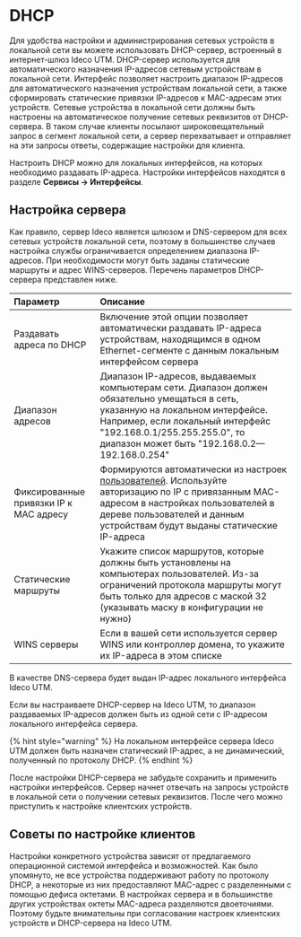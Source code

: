 # DHCP

Для удобства настройки и администрирования сетевых устройств в локальной сети вы можете использовать DHCP-сервер, встроенный в интернет-шлюз Ideco UTM. DHCP-сервер используется для автоматического назначения IP-адресов сетевым устройствам в локальной сети. Интерфейс позволяет настроить диапазон IP-адресов для автоматического назначения устройствам локальной сети, а также сформировать статические привязки IP-адресов к MAC-адресам этих устройств. Сетевые устройства в локальной сети должны быть настроены на автоматическое получение сетевых реквизитов от DHCP-сервера. В таком случае клиенты посылают широковещательный запрос в сегмент локальной сети, а сервер перехватывает и отправляет на эти запросы ответы, содержащие настройки для клиента.

Настроить DHCP можно для локальных интерфейсов, на которых необходимо раздавать IP-адреса. Настройки интерфейсов находятся в разделе **Сервисы -&gt; Интерфейсы**.

## Настройка сервера

Как правило, сервер Ideco является шлюзом и DNS-сервером для всех сетевых устройств локальной сети, поэтому в большинстве случаев настройка службы ограничивается определением диапазона IP-адресов. При необходимости могут быть заданы статические маршруты и адрес WINS-серверов. Перечень параметров DHCP-сервера представлен ниже.

| Параметр | Описание |
| :--- | :--- |
| Раздавать адреса по DHCP | Включение этой опции позволяет автоматически раздавать IP-адреса устройствам, находящимся в одном Ethernet-сегменте с данным локальным интерфейсом сервера |
| Диапазон адресов | Диапазон IP-адресов, выдаваемых компьютерам сети. Диапазон должен обязательно умещаться в сеть, указанную на локальном интерфейсе. Например, если локальный интерфейс "192.168.0.1/255.255.255.0", то диапазон может быть "192.168.0.2—192.168.0.254" |
| Фиксированные привязки IP к MAC адресу | Формируются автоматически из настроек [пользователей](../user-management/user-tree.md). Используйте авторизацию по IP с привязанным MAC-адресом в настройках пользователей в дереве пользователей и данным устройствам будут выданы статические IP-адреса |
| Статические маршруты |  Укажите список маршрутов, которые должны быть установлены на компьютерах пользователей. Из-за ограничений протокола маршруты могут быть только для адресов с маской 32 \(указывать маску в конфигурации не нужно\) |
| WINS серверы | Если в вашей сети используется сервер WINS или контроллер домена, то укажите их IP-адреса в этом списке |

В качестве DNS-сервера будет выдан IP-адрес локального интерфейса Ideco UTM.

Если вы настраиваете DHCP-сервер на Ideco UTM, то диапазон раздаваемых IP-адресов должен быть из одной сети с IP-адресом локального интерфейса сервера.

{% hint style="warning" %}
На локальном интерфейсе сервера Ideco UTM должен быть назначен статический IP-адрес, а не динамический, полученный по протоколу DHCP.
{% endhint %}

После настройки DHCP-сервера не забудьте сохранить и применить настройки интерфейсов. Сервер начнет отвечать на запросы устройств в локальной сети о получении сетевых реквизитов. После чего можно приступить к настройке клиентских устройств.

## Советы по настройке клиентов

Настройки конкретного устройства зависят от предлагаемого операционной системой интерфейса и возможностей. Как было упомянуто, не все устройства поддерживают работу по протоколу DHCP, а некоторые из них предоставляют MAC-адрес с разделенными с помощью дефиса октетами. В настройках сервера и в большинстве других устройствах октеты MAC-адреса разделяются двоеточиями. Поэтому будьте внимательны при согласовании настроек клиентских устройств и DHCP-сервера на Ideco UTM.

